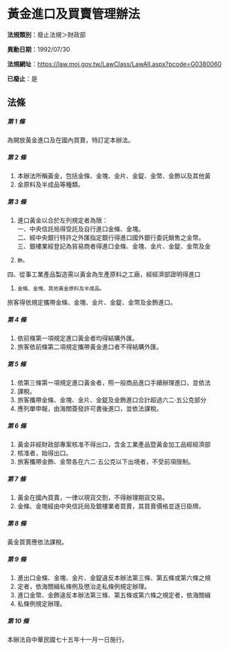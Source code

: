 # 黃金進口及買賣管理辦法

**法規類別**：廢止法規＞財政部

**異動日期**：1992/07/30  

**法規網址**：https://law.moj.gov.tw/LawClass/LawAll.aspx?pcode=G0380060

**已廢止**：是



## 法條
##### 第 1 條
為開放黃金進口及在國內買賣，特訂定本辦法。

##### 第 2 條
1. 本辦法所稱黃金，包括金條、金塊、金片、金錠、金幣、金飾以及其他黃
1. 金原料及半成品等種類。

##### 第 3 條
1. 進口黃金以合於左列規定者為限：  
一、中央信託局得受託及自行進口金條、金塊。  
二、經中央銀行特許之外匯指定銀行得進口國外銀行委託銷售之金幣。  
三、銀樓業經登記為貿易商者得進口金條、金塊、金片、金錠、金幣及金
1.     飾。  
四、從事工業產品製造需以黃金為生產原料之工廠，經經濟部證明得進口
1.     金條、金塊、其他黃金原料及半成品。  
旅客得依規定攜帶金條、金塊、金片、金錠、金幣及金飾進口。

##### 第 4 條
1. 依前條第一項規定進口黃金者均得結購外匯。
1. 旅客依前條第二項規定攜帶黃金進口者不得結購外匯。

##### 第 5 條
1. 依第三條第一項規定進口黃金者，照一般商品進口手續辦理進口，並依法
1. 課稅。
1. 旅客攜帶金條、金塊、金片、金錠及金飾進口合計超過六二‧五公克部分
1. 應列單申報，由海關簽發許可書後進口，並依法課稅。

##### 第 6 條
1. 黃金非經財政部專案核准不得出口，含金工業產品暨黃金加工品經經濟部
1. 核准者，始得出口。
1. 旅客攜帶金飾、金幣各在六二‧五公克以下出境者，不受前項限制。

##### 第 7 條
1. 黃金在國內買賣，一律以現貨交割，不得辦理期貨交易。
1. 金條、金塊經由中央信託局及銀樓業者買賣，其買賣價格並逐日掛牌。

##### 第 8 條
黃金買賣應依法課稅。

##### 第 9 條
1. 進出口金條、金塊、金片、金錠違反本辦法第三條、第五條或第六條之規
1. 定者，依海關緝私條例及懲治走私條例規定辦理。
1. 進口金幣、金飾違反本辦法第三條、第五條或第六條之規定者，依海關緝
1. 私條例規定辦理。

##### 第 10 條
本辦法自中華民國七十五年十一月一日施行。


